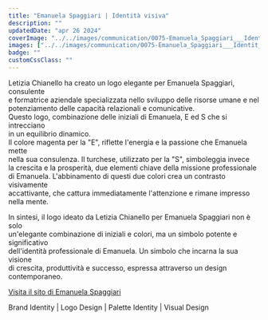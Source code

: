 ```yaml
---
title: "Emanuela Spaggiari | Identità visiva"
description: ""
updatedDate: "apr 26 2024"
coverImage: "../../images/communication/0075-Emanuela_Spaggiari___Identit___visiva/0000-Emanuela_Spaggiari___Identit___visiva_Logo_design_brand_identity_identita_visiva_consulenza_aziende_marketing_strategia.jpg"
images: ["../../images/communication/0075-Emanuela_Spaggiari___Identit___visiva/0001-Emanuela_Spaggiari___Identit___visiva_Logo_design_brand_identity_identita_visiva_consulenza_aziende_marketing_strategia.jpg","../../images/communication/0075-Emanuela_Spaggiari___Identit___visiva/0002-Emanuela_Spaggiari___Identit___visiva_Logo_design_brand_identity_identita_visiva_consulenza_aziende_marketing_strategia.jpg","../../images/communication/0075-Emanuela_Spaggiari___Identit___visiva/0003-Emanuela_Spaggiari___Identit___visiva_Logo_design_brand_identity_identita_visiva_consulenza_aziende_marketing_strategia.jpg","../../images/communication/0075-Emanuela_Spaggiari___Identit___visiva/0004-Emanuela_Spaggiari___Identit___visiva_Logo_design_brand_identity_identita_visiva_consulenza_aziende_marketing_strategia.jpg"]
badge: ""
customCssClass: ""
---
```


Letizia Chianello ha creato un logo elegante per Emanuela Spaggiari, consulente  
e formatrice aziendale specializzata nello sviluppo delle risorse umane e nel  
potenziamento delle capacità relazionali e comunicative.  
Questo logo, combinazione delle iniziali di Emanuela, E ed S che si intrecciano  
in un equilibrio dinamico.  
Il colore magenta per la "E", riflette l'energia e la passione che Emanuela mette  
nella sua consulenza. Il turchese, utilizzato per la "S", simboleggia invece  
la crescita e la prosperità, due elementi chiave della missione professionale  
di Emanuela. L'abbinamento di questi due colori crea un contrasto visivamente  
accattivante, che cattura immediatamente l'attenzione e rimane impresso nella mente.  

In sintesi, il logo ideato da Letizia Chianello per Emanuela Spaggiari non è solo  
un'elegante combinazione di iniziali e colori, ma un simbolo potente e significativo  
dell'identità professionale di Emanuela. Un simbolo che incarna la sua visione  
di crescita, produttività e successo, espressa attraverso un design contemporaneo.

<a href="https://www.emanuelaspaggiari.it/" target="_blank">Visita il sito di Emanuela Spaggiari</a>
> 

Brand Identity | Logo Design | Palette Identity | Visual Design
